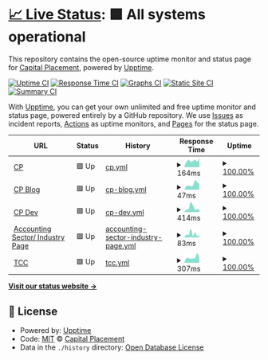 # [📈 Live Status](https://status.capital-placement.com): <!--live status--> **🟩 All systems operational**

This repository contains the open-source uptime monitor and status page for [Capital Placement](https://capital-placement.com/), powered by [Upptime](https://github.com/upptime/upptime).

[![Uptime CI](https://github.com/capital-placement/uptime/workflows/Uptime%20CI/badge.svg)](https://github.com/capital-placement/uptime/actions?query=workflow%3A%22Uptime+CI%22)
[![Response Time CI](https://github.com/capital-placement/uptime/workflows/Response%20Time%20CI/badge.svg)](https://github.com/capital-placement/uptime/actions?query=workflow%3A%22Response+Time+CI%22)
[![Graphs CI](https://github.com/capital-placement/uptime/workflows/Graphs%20CI/badge.svg)](https://github.com/capital-placement/uptime/actions?query=workflow%3A%22Graphs+CI%22)
[![Static Site CI](https://github.com/capital-placement/uptime/workflows/Static%20Site%20CI/badge.svg)](https://github.com/capital-placement/uptime/actions?query=workflow%3A%22Static+Site+CI%22)
[![Summary CI](https://github.com/capital-placement/uptime/workflows/Summary%20CI/badge.svg)](https://github.com/capital-placement/uptime/actions?query=workflow%3A%22Summary+CI%22)

With [Upptime](https://upptime.js.org), you can get your own unlimited and free uptime monitor and status page, powered entirely by a GitHub repository. We use [Issues](https://github.com/capital-placement/uptime/issues) as incident reports, [Actions](https://github.com/capital-placement/uptime/actions) as uptime monitors, and [Pages](https://status.capital-placement.com) for the status page.

<!--start: status pages-->
<!-- This summary is generated by Upptime (https://github.com/upptime/upptime) -->
<!-- Do not edit this manually, your changes will be overwritten -->
<!-- prettier-ignore -->
| URL | Status | History | Response Time | Uptime |
| --- | ------ | ------- | ------------- | ------ |
| <img alt="" src="https://capital-placement.b-cdn.net/wp-content/uploads/2019/07/favicon.ico" height="13"> [CP](https://capital-placement.com/) | 🟩 Up | [cp.yml](https://github.com/capital-placement/uptime/commits/HEAD/history/cp.yml) | <details><summary><img alt="Response time graph" src="./graphs/cp/response-time-week.png" height="20"> 164ms</summary><br><a href="https://status.capital-placement.com/history/cp"><img alt="Response time 306" src="https://img.shields.io/endpoint?url=https%3A%2F%2Fraw.githubusercontent.com%2Fcapital-placement%2Fuptime%2FHEAD%2Fapi%2Fcp%2Fresponse-time.json"></a><br><a href="https://status.capital-placement.com/history/cp"><img alt="24-hour response time 226" src="https://img.shields.io/endpoint?url=https%3A%2F%2Fraw.githubusercontent.com%2Fcapital-placement%2Fuptime%2FHEAD%2Fapi%2Fcp%2Fresponse-time-day.json"></a><br><a href="https://status.capital-placement.com/history/cp"><img alt="7-day response time 164" src="https://img.shields.io/endpoint?url=https%3A%2F%2Fraw.githubusercontent.com%2Fcapital-placement%2Fuptime%2FHEAD%2Fapi%2Fcp%2Fresponse-time-week.json"></a><br><a href="https://status.capital-placement.com/history/cp"><img alt="30-day response time 318" src="https://img.shields.io/endpoint?url=https%3A%2F%2Fraw.githubusercontent.com%2Fcapital-placement%2Fuptime%2FHEAD%2Fapi%2Fcp%2Fresponse-time-month.json"></a><br><a href="https://status.capital-placement.com/history/cp"><img alt="1-year response time 306" src="https://img.shields.io/endpoint?url=https%3A%2F%2Fraw.githubusercontent.com%2Fcapital-placement%2Fuptime%2FHEAD%2Fapi%2Fcp%2Fresponse-time-year.json"></a></details> | <details><summary><a href="https://status.capital-placement.com/history/cp">100.00%</a></summary><a href="https://status.capital-placement.com/history/cp"><img alt="All-time uptime 100.00%" src="https://img.shields.io/endpoint?url=https%3A%2F%2Fraw.githubusercontent.com%2Fcapital-placement%2Fuptime%2FHEAD%2Fapi%2Fcp%2Fuptime.json"></a><br><a href="https://status.capital-placement.com/history/cp"><img alt="24-hour uptime 100.00%" src="https://img.shields.io/endpoint?url=https%3A%2F%2Fraw.githubusercontent.com%2Fcapital-placement%2Fuptime%2FHEAD%2Fapi%2Fcp%2Fuptime-day.json"></a><br><a href="https://status.capital-placement.com/history/cp"><img alt="7-day uptime 100.00%" src="https://img.shields.io/endpoint?url=https%3A%2F%2Fraw.githubusercontent.com%2Fcapital-placement%2Fuptime%2FHEAD%2Fapi%2Fcp%2Fuptime-week.json"></a><br><a href="https://status.capital-placement.com/history/cp"><img alt="30-day uptime 100.00%" src="https://img.shields.io/endpoint?url=https%3A%2F%2Fraw.githubusercontent.com%2Fcapital-placement%2Fuptime%2FHEAD%2Fapi%2Fcp%2Fuptime-month.json"></a><br><a href="https://status.capital-placement.com/history/cp"><img alt="1-year uptime 100.00%" src="https://img.shields.io/endpoint?url=https%3A%2F%2Fraw.githubusercontent.com%2Fcapital-placement%2Fuptime%2FHEAD%2Fapi%2Fcp%2Fuptime-year.json"></a></details>
| <img alt="" src="https://capital-placement.b-cdn.net/wp-content/uploads/2019/07/favicon.ico" height="13"> [CP Blog](https://capital-placement.com/blog/) | 🟩 Up | [cp-blog.yml](https://github.com/capital-placement/uptime/commits/HEAD/history/cp-blog.yml) | <details><summary><img alt="Response time graph" src="./graphs/cp-blog/response-time-week.png" height="20"> 47ms</summary><br><a href="https://status.capital-placement.com/history/cp-blog"><img alt="Response time 83" src="https://img.shields.io/endpoint?url=https%3A%2F%2Fraw.githubusercontent.com%2Fcapital-placement%2Fuptime%2FHEAD%2Fapi%2Fcp-blog%2Fresponse-time.json"></a><br><a href="https://status.capital-placement.com/history/cp-blog"><img alt="24-hour response time 50" src="https://img.shields.io/endpoint?url=https%3A%2F%2Fraw.githubusercontent.com%2Fcapital-placement%2Fuptime%2FHEAD%2Fapi%2Fcp-blog%2Fresponse-time-day.json"></a><br><a href="https://status.capital-placement.com/history/cp-blog"><img alt="7-day response time 47" src="https://img.shields.io/endpoint?url=https%3A%2F%2Fraw.githubusercontent.com%2Fcapital-placement%2Fuptime%2FHEAD%2Fapi%2Fcp-blog%2Fresponse-time-week.json"></a><br><a href="https://status.capital-placement.com/history/cp-blog"><img alt="30-day response time 65" src="https://img.shields.io/endpoint?url=https%3A%2F%2Fraw.githubusercontent.com%2Fcapital-placement%2Fuptime%2FHEAD%2Fapi%2Fcp-blog%2Fresponse-time-month.json"></a><br><a href="https://status.capital-placement.com/history/cp-blog"><img alt="1-year response time 83" src="https://img.shields.io/endpoint?url=https%3A%2F%2Fraw.githubusercontent.com%2Fcapital-placement%2Fuptime%2FHEAD%2Fapi%2Fcp-blog%2Fresponse-time-year.json"></a></details> | <details><summary><a href="https://status.capital-placement.com/history/cp-blog">100.00%</a></summary><a href="https://status.capital-placement.com/history/cp-blog"><img alt="All-time uptime 100.00%" src="https://img.shields.io/endpoint?url=https%3A%2F%2Fraw.githubusercontent.com%2Fcapital-placement%2Fuptime%2FHEAD%2Fapi%2Fcp-blog%2Fuptime.json"></a><br><a href="https://status.capital-placement.com/history/cp-blog"><img alt="24-hour uptime 100.00%" src="https://img.shields.io/endpoint?url=https%3A%2F%2Fraw.githubusercontent.com%2Fcapital-placement%2Fuptime%2FHEAD%2Fapi%2Fcp-blog%2Fuptime-day.json"></a><br><a href="https://status.capital-placement.com/history/cp-blog"><img alt="7-day uptime 100.00%" src="https://img.shields.io/endpoint?url=https%3A%2F%2Fraw.githubusercontent.com%2Fcapital-placement%2Fuptime%2FHEAD%2Fapi%2Fcp-blog%2Fuptime-week.json"></a><br><a href="https://status.capital-placement.com/history/cp-blog"><img alt="30-day uptime 100.00%" src="https://img.shields.io/endpoint?url=https%3A%2F%2Fraw.githubusercontent.com%2Fcapital-placement%2Fuptime%2FHEAD%2Fapi%2Fcp-blog%2Fuptime-month.json"></a><br><a href="https://status.capital-placement.com/history/cp-blog"><img alt="1-year uptime 100.00%" src="https://img.shields.io/endpoint?url=https%3A%2F%2Fraw.githubusercontent.com%2Fcapital-placement%2Fuptime%2FHEAD%2Fapi%2Fcp-blog%2Fuptime-year.json"></a></details>
| <img alt="" src="https://capital-placement.b-cdn.net/wp-content/uploads/2019/07/favicon.ico" height="13"> [CP Dev](https://cwdev.capital-placement.com/) | 🟩 Up | [cp-dev.yml](https://github.com/capital-placement/uptime/commits/HEAD/history/cp-dev.yml) | <details><summary><img alt="Response time graph" src="./graphs/cp-dev/response-time-week.png" height="20"> 414ms</summary><br><a href="https://status.capital-placement.com/history/cp-dev"><img alt="Response time 373" src="https://img.shields.io/endpoint?url=https%3A%2F%2Fraw.githubusercontent.com%2Fcapital-placement%2Fuptime%2FHEAD%2Fapi%2Fcp-dev%2Fresponse-time.json"></a><br><a href="https://status.capital-placement.com/history/cp-dev"><img alt="24-hour response time 243" src="https://img.shields.io/endpoint?url=https%3A%2F%2Fraw.githubusercontent.com%2Fcapital-placement%2Fuptime%2FHEAD%2Fapi%2Fcp-dev%2Fresponse-time-day.json"></a><br><a href="https://status.capital-placement.com/history/cp-dev"><img alt="7-day response time 414" src="https://img.shields.io/endpoint?url=https%3A%2F%2Fraw.githubusercontent.com%2Fcapital-placement%2Fuptime%2FHEAD%2Fapi%2Fcp-dev%2Fresponse-time-week.json"></a><br><a href="https://status.capital-placement.com/history/cp-dev"><img alt="30-day response time 382" src="https://img.shields.io/endpoint?url=https%3A%2F%2Fraw.githubusercontent.com%2Fcapital-placement%2Fuptime%2FHEAD%2Fapi%2Fcp-dev%2Fresponse-time-month.json"></a><br><a href="https://status.capital-placement.com/history/cp-dev"><img alt="1-year response time 373" src="https://img.shields.io/endpoint?url=https%3A%2F%2Fraw.githubusercontent.com%2Fcapital-placement%2Fuptime%2FHEAD%2Fapi%2Fcp-dev%2Fresponse-time-year.json"></a></details> | <details><summary><a href="https://status.capital-placement.com/history/cp-dev">100.00%</a></summary><a href="https://status.capital-placement.com/history/cp-dev"><img alt="All-time uptime 99.97%" src="https://img.shields.io/endpoint?url=https%3A%2F%2Fraw.githubusercontent.com%2Fcapital-placement%2Fuptime%2FHEAD%2Fapi%2Fcp-dev%2Fuptime.json"></a><br><a href="https://status.capital-placement.com/history/cp-dev"><img alt="24-hour uptime 100.00%" src="https://img.shields.io/endpoint?url=https%3A%2F%2Fraw.githubusercontent.com%2Fcapital-placement%2Fuptime%2FHEAD%2Fapi%2Fcp-dev%2Fuptime-day.json"></a><br><a href="https://status.capital-placement.com/history/cp-dev"><img alt="7-day uptime 100.00%" src="https://img.shields.io/endpoint?url=https%3A%2F%2Fraw.githubusercontent.com%2Fcapital-placement%2Fuptime%2FHEAD%2Fapi%2Fcp-dev%2Fuptime-week.json"></a><br><a href="https://status.capital-placement.com/history/cp-dev"><img alt="30-day uptime 100.00%" src="https://img.shields.io/endpoint?url=https%3A%2F%2Fraw.githubusercontent.com%2Fcapital-placement%2Fuptime%2FHEAD%2Fapi%2Fcp-dev%2Fuptime-month.json"></a><br><a href="https://status.capital-placement.com/history/cp-dev"><img alt="1-year uptime 99.97%" src="https://img.shields.io/endpoint?url=https%3A%2F%2Fraw.githubusercontent.com%2Fcapital-placement%2Fuptime%2FHEAD%2Fapi%2Fcp-dev%2Fuptime-year.json"></a></details>
| <img alt="" src="https://capital-placement.b-cdn.net/wp-content/uploads/2019/07/favicon.ico" height="13"> [Accounting Sector/ Industry Page](https://capital-placement.com/accounting-audit/) | 🟩 Up | [accounting-sector-industry-page.yml](https://github.com/capital-placement/uptime/commits/HEAD/history/accounting-sector-industry-page.yml) | <details><summary><img alt="Response time graph" src="./graphs/accounting-sector-industry-page/response-time-week.png" height="20"> 83ms</summary><br><a href="https://status.capital-placement.com/history/accounting-sector-industry-page"><img alt="Response time 93" src="https://img.shields.io/endpoint?url=https%3A%2F%2Fraw.githubusercontent.com%2Fcapital-placement%2Fuptime%2FHEAD%2Fapi%2Faccounting-sector-industry-page%2Fresponse-time.json"></a><br><a href="https://status.capital-placement.com/history/accounting-sector-industry-page"><img alt="24-hour response time 62" src="https://img.shields.io/endpoint?url=https%3A%2F%2Fraw.githubusercontent.com%2Fcapital-placement%2Fuptime%2FHEAD%2Fapi%2Faccounting-sector-industry-page%2Fresponse-time-day.json"></a><br><a href="https://status.capital-placement.com/history/accounting-sector-industry-page"><img alt="7-day response time 83" src="https://img.shields.io/endpoint?url=https%3A%2F%2Fraw.githubusercontent.com%2Fcapital-placement%2Fuptime%2FHEAD%2Fapi%2Faccounting-sector-industry-page%2Fresponse-time-week.json"></a><br><a href="https://status.capital-placement.com/history/accounting-sector-industry-page"><img alt="30-day response time 77" src="https://img.shields.io/endpoint?url=https%3A%2F%2Fraw.githubusercontent.com%2Fcapital-placement%2Fuptime%2FHEAD%2Fapi%2Faccounting-sector-industry-page%2Fresponse-time-month.json"></a><br><a href="https://status.capital-placement.com/history/accounting-sector-industry-page"><img alt="1-year response time 93" src="https://img.shields.io/endpoint?url=https%3A%2F%2Fraw.githubusercontent.com%2Fcapital-placement%2Fuptime%2FHEAD%2Fapi%2Faccounting-sector-industry-page%2Fresponse-time-year.json"></a></details> | <details><summary><a href="https://status.capital-placement.com/history/accounting-sector-industry-page">100.00%</a></summary><a href="https://status.capital-placement.com/history/accounting-sector-industry-page"><img alt="All-time uptime 100.00%" src="https://img.shields.io/endpoint?url=https%3A%2F%2Fraw.githubusercontent.com%2Fcapital-placement%2Fuptime%2FHEAD%2Fapi%2Faccounting-sector-industry-page%2Fuptime.json"></a><br><a href="https://status.capital-placement.com/history/accounting-sector-industry-page"><img alt="24-hour uptime 100.00%" src="https://img.shields.io/endpoint?url=https%3A%2F%2Fraw.githubusercontent.com%2Fcapital-placement%2Fuptime%2FHEAD%2Fapi%2Faccounting-sector-industry-page%2Fuptime-day.json"></a><br><a href="https://status.capital-placement.com/history/accounting-sector-industry-page"><img alt="7-day uptime 100.00%" src="https://img.shields.io/endpoint?url=https%3A%2F%2Fraw.githubusercontent.com%2Fcapital-placement%2Fuptime%2FHEAD%2Fapi%2Faccounting-sector-industry-page%2Fuptime-week.json"></a><br><a href="https://status.capital-placement.com/history/accounting-sector-industry-page"><img alt="30-day uptime 100.00%" src="https://img.shields.io/endpoint?url=https%3A%2F%2Fraw.githubusercontent.com%2Fcapital-placement%2Fuptime%2FHEAD%2Fapi%2Faccounting-sector-industry-page%2Fuptime-month.json"></a><br><a href="https://status.capital-placement.com/history/accounting-sector-industry-page"><img alt="1-year uptime 100.00%" src="https://img.shields.io/endpoint?url=https%3A%2F%2Fraw.githubusercontent.com%2Fcapital-placement%2Fuptime%2FHEAD%2Fapi%2Faccounting-sector-industry-page%2Fuptime-year.json"></a></details>
| <img alt="" src="https://the-consulting.co/wp-content/uploads/2020/09/icon.ico" height="13"> [TCC](https://the-consulting.co/) | 🟩 Up | [tcc.yml](https://github.com/capital-placement/uptime/commits/HEAD/history/tcc.yml) | <details><summary><img alt="Response time graph" src="./graphs/tcc/response-time-week.png" height="20"> 307ms</summary><br><a href="https://status.capital-placement.com/history/tcc"><img alt="Response time 289" src="https://img.shields.io/endpoint?url=https%3A%2F%2Fraw.githubusercontent.com%2Fcapital-placement%2Fuptime%2FHEAD%2Fapi%2Ftcc%2Fresponse-time.json"></a><br><a href="https://status.capital-placement.com/history/tcc"><img alt="24-hour response time 267" src="https://img.shields.io/endpoint?url=https%3A%2F%2Fraw.githubusercontent.com%2Fcapital-placement%2Fuptime%2FHEAD%2Fapi%2Ftcc%2Fresponse-time-day.json"></a><br><a href="https://status.capital-placement.com/history/tcc"><img alt="7-day response time 307" src="https://img.shields.io/endpoint?url=https%3A%2F%2Fraw.githubusercontent.com%2Fcapital-placement%2Fuptime%2FHEAD%2Fapi%2Ftcc%2Fresponse-time-week.json"></a><br><a href="https://status.capital-placement.com/history/tcc"><img alt="30-day response time 300" src="https://img.shields.io/endpoint?url=https%3A%2F%2Fraw.githubusercontent.com%2Fcapital-placement%2Fuptime%2FHEAD%2Fapi%2Ftcc%2Fresponse-time-month.json"></a><br><a href="https://status.capital-placement.com/history/tcc"><img alt="1-year response time 289" src="https://img.shields.io/endpoint?url=https%3A%2F%2Fraw.githubusercontent.com%2Fcapital-placement%2Fuptime%2FHEAD%2Fapi%2Ftcc%2Fresponse-time-year.json"></a></details> | <details><summary><a href="https://status.capital-placement.com/history/tcc">100.00%</a></summary><a href="https://status.capital-placement.com/history/tcc"><img alt="All-time uptime 100.00%" src="https://img.shields.io/endpoint?url=https%3A%2F%2Fraw.githubusercontent.com%2Fcapital-placement%2Fuptime%2FHEAD%2Fapi%2Ftcc%2Fuptime.json"></a><br><a href="https://status.capital-placement.com/history/tcc"><img alt="24-hour uptime 100.00%" src="https://img.shields.io/endpoint?url=https%3A%2F%2Fraw.githubusercontent.com%2Fcapital-placement%2Fuptime%2FHEAD%2Fapi%2Ftcc%2Fuptime-day.json"></a><br><a href="https://status.capital-placement.com/history/tcc"><img alt="7-day uptime 100.00%" src="https://img.shields.io/endpoint?url=https%3A%2F%2Fraw.githubusercontent.com%2Fcapital-placement%2Fuptime%2FHEAD%2Fapi%2Ftcc%2Fuptime-week.json"></a><br><a href="https://status.capital-placement.com/history/tcc"><img alt="30-day uptime 100.00%" src="https://img.shields.io/endpoint?url=https%3A%2F%2Fraw.githubusercontent.com%2Fcapital-placement%2Fuptime%2FHEAD%2Fapi%2Ftcc%2Fuptime-month.json"></a><br><a href="https://status.capital-placement.com/history/tcc"><img alt="1-year uptime 100.00%" src="https://img.shields.io/endpoint?url=https%3A%2F%2Fraw.githubusercontent.com%2Fcapital-placement%2Fuptime%2FHEAD%2Fapi%2Ftcc%2Fuptime-year.json"></a></details>

<!--end: status pages-->

[**Visit our status website →**](https://status.capital-placement.com)

## 📄 License

- Powered by: [Upptime](https://github.com/upptime/upptime)
- Code: [MIT](./LICENSE) © [Capital Placement](https://capital-placement.com/)
- Data in the `./history` directory: [Open Database License](https://opendatacommons.org/licenses/odbl/1-0/)
